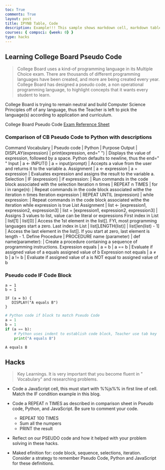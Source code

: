 ```yaml
---
toc: True
comments: True
layout: post
title: IPYNB Table, Code
description: Example!!! This sample shows markdown cell, markdown table, markdown code fencing, and code cells.
courses: { compsci: {week: 0} }
type: hacks
---
```


## Learning College Board Pseudo Code
> College Board uses a kind-of programming language in its Multiple Choice exam. There are thousands of different programming languages have been created, and more are being created every year.  College Board has designed a pseudo code, a non operational programming language, to highlight concepts that it wants every student to learn.

College Board is trying to remain neutral and build Computer Science Principles off of any language, thus the Teacher is left to pick the language(s) according to application and curriculum. 

College Board Pseudo Code [Exam Reference Sheet](https://apcentral.collegeboard.org/media/pdf/ap-computer-science-principles-exam-reference-sheet.pdf)


### Comparison of CB Pseudo Code to Python with descriptions

Command Vocabulary | Pseudo code         | Python                 | Purpose
Output       | DISPLAY(expression) | print(expression, end=" ") | Displays the value of expression, followed by a space. Python defaults to newline, thus the end=" "
Input        | a ← INPUT()         | a = input(prompt)      | Accepts a value from the user and returns it to the variable a.
Assignment   |	a ← expression	   | a = expression         | Evaluates expression and assigns the result to the variable a.
Selection    | IF (expression)     | if expression:         | Run commands in the code block associated with the selection
Iteration n times     |	REPEAT n TIMES      | for i in range(n): | Repeat commands in the code block associated withe the iteration n times
Iteration expression  | REPEAT UNTIL (expression) |	while expression: |  Repeat commands in the code block associated withe the iteration while expression is true
List Assignment | list ← [expression1, expression2, expression3] | list = [expression1, expression2, expression3] | Assigns 3 values to list, value can be literal or expressions
First index in List     |	list[1] | list[0] | Access the 1st element in the list[].  FYI, most programming languages start a zero.
Last index in List    | list[LENGTH(list)] | list[len(list) - 1] | Access the last element in the list[].  If you start at zero, last element is length - 1.
Define Procedure      | PROCEDURE name (parameter) | def name(parameter): |  Create a procedure containing a sequence of programming instructions.
Expression equals     |	a = b	| a == b  | Evaluate if assigned value of a equals assigned value of b
Expression not equals |	a ≠ b	| a != b  | Evaluate if assigned value of a is NOT equal to assigned value of b

### Pseudo code IF Code Block
```
a ← 1
b ← 1

IF (a = b) {
   DISPLAY("A equals B")
}
```


```python
# Python code if block to match Pseudo Code
a = 1
b = 1
if (a == b):
    # Python uses indent to establish code block, Teacher use tab key
    print("A equals B")
```

    A equals B


## Hacks
> Key Learnings.  It is very important that you become fluent in " Vocabulary" and researching problems.

- Code a JavaScript cell, this must start with %%js%% in first line of cell. Match the IF condition example in this blog.

- Code a REPEAT n TIMES as described in comparison sheet in Pseudo code, Python, and JavaScript.  Be sure to comment your code.
    -  REPEAT 100 TIMES
    -  Sum all the numpers
    -  PRINT the result

- Reflect on our PSEUDO code and how it helped with your problem solving in these hacks.  

- Maked efinition for: code block, sequence, selections, iteration.  Consider a strategy to remember Pseudo Code, Python and JavaScript for these definitions.


